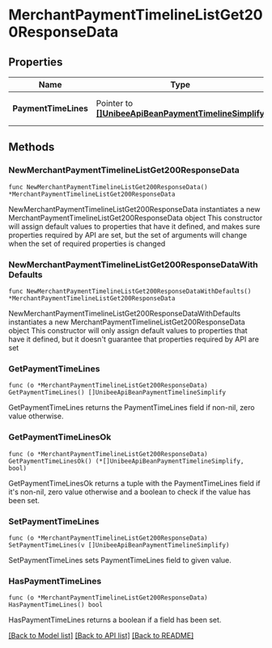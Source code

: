 # MerchantPaymentTimelineListGet200ResponseData

## Properties

Name | Type | Description | Notes
------------ | ------------- | ------------- | -------------
**PaymentTimeLines** | Pointer to [**[]UnibeeApiBeanPaymentTimelineSimplify**](UnibeeApiBeanPaymentTimelineSimplify.md) | Payment TimeLine Object List | [optional] 

## Methods

### NewMerchantPaymentTimelineListGet200ResponseData

`func NewMerchantPaymentTimelineListGet200ResponseData() *MerchantPaymentTimelineListGet200ResponseData`

NewMerchantPaymentTimelineListGet200ResponseData instantiates a new MerchantPaymentTimelineListGet200ResponseData object
This constructor will assign default values to properties that have it defined,
and makes sure properties required by API are set, but the set of arguments
will change when the set of required properties is changed

### NewMerchantPaymentTimelineListGet200ResponseDataWithDefaults

`func NewMerchantPaymentTimelineListGet200ResponseDataWithDefaults() *MerchantPaymentTimelineListGet200ResponseData`

NewMerchantPaymentTimelineListGet200ResponseDataWithDefaults instantiates a new MerchantPaymentTimelineListGet200ResponseData object
This constructor will only assign default values to properties that have it defined,
but it doesn't guarantee that properties required by API are set

### GetPaymentTimeLines

`func (o *MerchantPaymentTimelineListGet200ResponseData) GetPaymentTimeLines() []UnibeeApiBeanPaymentTimelineSimplify`

GetPaymentTimeLines returns the PaymentTimeLines field if non-nil, zero value otherwise.

### GetPaymentTimeLinesOk

`func (o *MerchantPaymentTimelineListGet200ResponseData) GetPaymentTimeLinesOk() (*[]UnibeeApiBeanPaymentTimelineSimplify, bool)`

GetPaymentTimeLinesOk returns a tuple with the PaymentTimeLines field if it's non-nil, zero value otherwise
and a boolean to check if the value has been set.

### SetPaymentTimeLines

`func (o *MerchantPaymentTimelineListGet200ResponseData) SetPaymentTimeLines(v []UnibeeApiBeanPaymentTimelineSimplify)`

SetPaymentTimeLines sets PaymentTimeLines field to given value.

### HasPaymentTimeLines

`func (o *MerchantPaymentTimelineListGet200ResponseData) HasPaymentTimeLines() bool`

HasPaymentTimeLines returns a boolean if a field has been set.


[[Back to Model list]](../README.md#documentation-for-models) [[Back to API list]](../README.md#documentation-for-api-endpoints) [[Back to README]](../README.md)


